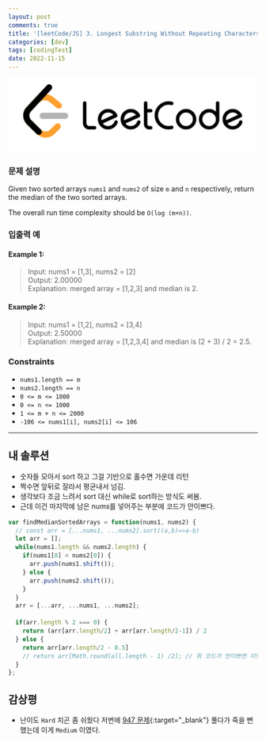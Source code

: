 ```yaml
---
layout: post
comments: true
title: '[leetCode/JS] 3. Longest Substring Without Repeating Characters'
categories: [dev]
tags: [codingTest]
date: 2022-11-15
---
```

![headerimg](/assets/img/subcate/leetcode.png)

### 문제 설명
Given two sorted arrays `nums1` and `nums2` of size `m` and `n` respectively, return the median of the two sorted arrays.

The overall run time complexity should be `O(log (m+n))`.
 
### 입출력 예

#### Example 1:
> Input: nums1 = [1,3], nums2 = [2] <br>
> Output: 2.00000 <br>
> Explanation: merged array = [1,2,3] and median is 2. <br>

#### Example 2:
> Input: nums1 = [1,2], nums2 = [3,4] <br>
> Output: 2.50000 <br>
> Explanation: merged array = [1,2,3,4] and median is (2 + 3) / 2 = 2.5. <br>

### Constraints
* `nums1.length == m`
* `nums2.length == n`
* `0 <= m <= 1000`
* `0 <= n <= 1000`
* `1 <= m + n <= 2000`
* `-106 <= nums1[i], nums2[i] <= 106`
<hr/>

## 내 솔루션
* 숫자들 모아서 sort 하고 그걸 기반으로 홀수면 가운데 리턴
* 짝수면 앞뒤로 잘라서 평균내서 넘김.
* 생각보다 조금 느려서 sort 대신 while로 sort하는 방식도 써봄. 
* 근데 이건 마지막에 남은 nums를 넣어주는 부분에 코드가 안이쁘다.

```javascript
var findMedianSortedArrays = function(nums1, nums2) {
  // const arr = [...nums1, ...nums2].sort((a,b)=>a-b)
  let arr = [];
  while(nums1.length && nums2.length) {
    if(nums1[0] < nums2[0]) {
      arr.push(nums1.shift());
    } else {
      arr.push(nums2.shift());
    }
  }
  arr = [...arr, ...nums1, ...nums2];

  if(arr.length % 2 === 0) {
    return (arr[arr.length/2] + arr[arr.length/2-1]) / 2
  } else {
    return arr[arr.length/2 - 0.5]
    // return arr[Math.round(all.length - 1) /2]; // 위 코드가 안이쁘면 이렇게 해도 됨.
  }
};
```

## 감상평
* 난이도 `Hard` 치곤 좀 쉬웠다 저번에 [947 문제](https://leetcode.com/problems/most-stones-removed-with-same-row-or-column/){:target="_blank"} 풀다가 죽을 뻔 했는데 이게 `Medium` 이였다.